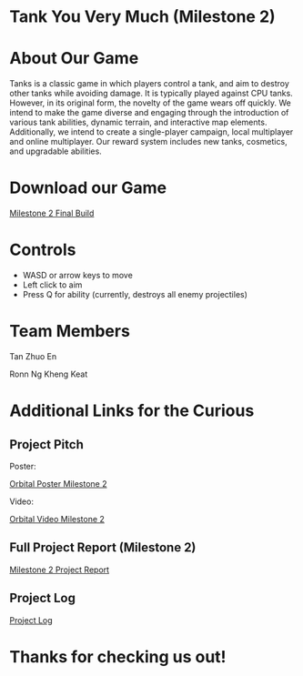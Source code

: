 ﻿# **Tank You Very Much (Milestone 2)**


# About Our Game 

Tanks is a classic game in which players control a tank, and aim to destroy other tanks while avoiding damage. It is typically played against CPU tanks. However, in its original form, the novelty of the game wears off quickly. We intend to make the game diverse and engaging through the introduction of various tank abilities, dynamic terrain, and interactive map elements. Additionally, we intend to create a single-player campaign, local multiplayer and online multiplayer. Our reward system includes new tanks, cosmetics, and upgradable abilities.


# Download our Game

[Milestone 2 Final Build](https://drive.google.com/drive/folders/1nvKWqYngYaNDj9_ZiBfzoPsUC-Kbnf1s?usp=sharing)


# Controls



* WASD or arrow keys to move
* Left click to aim
* Press Q for ability (currently, destroys all enemy projectiles) 


# Team Members

Tan Zhuo En

Ronn Ng Kheng Keat


# Additional Links for the Curious


## Project Pitch

Poster:

[Orbital Poster Milestone 2](https://drive.google.com/file/d/1I-O8HEkhNohGS9AhP40atUbyQ0NpzMCz/view?usp=sharing)

Video:

[Orbital Video Milestone 2](https://drive.google.com/file/d/1wc6PIzbOJg6Rq5YYGGVicl7PGMQtHrBL/view?usp=sharing)


## Full Project Report (Milestone 2)

[Milestone 2 Project Report](https://docs.google.com/document/d/1GqZdXqXtPcaInxrY5Vnpa2w_KI4ZNv5t50SToggiQ_E/edit#heading=h.21seba9k8p0t)


## Project Log

[Project Log](https://docs.google.com/spreadsheets/d/1quSz3zc2BvAIu-BQ3Xgk_EfCRI6jFS2fdS3GZb3G5JI/edit?usp=share_link)


# Thanks for checking us out!
